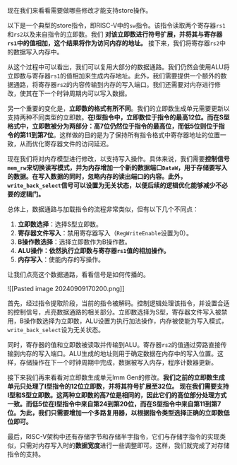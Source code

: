 

现在我们来看看需要做哪些修改才能支持store操作。

以下是一个典型的store指令，即RISC-V中的`sw`指令。该指令读取两个寄存器`rs1`和`rs2`以及来自指令的立即数。我们 **对该立即数进行符号扩展，并将其与寄存器`rs1`中的值相加，这个结果将作为访问内存的地址。** 接下来，我们将寄存器`rs2`中的数据写入内存中。

从这个过程中可以看出，我们可以复用大部分的数据通路。我们仍然会使用ALU将立即数与寄存器`rs1`的值相加来生成内存地址。此外，我们需要提供一个额外的数据通路，将寄存器`rs2`的内容传输到内存的写入端口。我们还需要对内存进行修改，使其在下一个时钟周期内可以写入数据。

另一个重要的变化是，**立即数的格式有所不同**。我们的立即数生成单元需要更新以支持两种不同类型的立即数。**在I型指令中，立即数位于指令的最高12位。而在S型格式中，立即数被分为两部分：高7位仍然位于指令的最高位，而低5位则位于指令的第11到第7位**。这样做的目的是为了保持所有指令格式中寄存器地址的位置一致，从而优化寄存器文件的访问延迟。

现在我们将对内存模型进行修改，以支持写入操作。具体来说，我们需要**控制信号`mem_rw`来切换读写模式，并为内存增加一个新的数据端口`DataW`，用于存储要写入的数据。在写入数据的同时，忽略内存的读出端口的内容。此外，`write_back_select`信号可以设置为无关状态，以便后续的逻辑优化能够减少不必要的逻辑门。**

总体上，数据通路与加载指令的流程非常类似，但有以下几个不同点：

1. **立即数选择**：选择S型立即数。
2. **寄存器文件写入**：禁用寄存器写入（`RegWriteEnable`设置为0）。
3. **B操作数选择**：选择立即数作为B操作数。
4. **ALU操作：依然执行立即数与寄存器`rs1`值的相加操作。**
5. **内存写入**：使能内存的写操作。

让我们点亮这个数据通路，看看信号是如何传播的。

![[Pasted image 20240909170200.png]]

首先，经过指令提取阶段，当前的指令被解码。控制逻辑处理该指令，并设置合适的控制信号，点亮数据通路的相关部分。立即数选择为S型，寄存器文件写入被禁用，B操作数选择为立即数，ALU设置为执行加法操作，内存被使能为写入模式，`write_back_select`设为无关状态。

同时，寄存器的值和立即数被读取并传输到ALU。寄存器`rs2`的值通过旁路直接传输到内存的写入端口。ALU生成的地址则用于确定数据在内存中的写入位置。这样，存储操作在下一个时钟周期中完成，数据被写入内存，程序计数器更新。

接下来我们再来看看对立即数生成单元Imm Gen的修改。**我们之前的立即数生成单元只处理了I型指令的12位立即数，并将其符号扩展至32位。** 
  **现在我们需要支持I型和S型立即数。这两种立即数的高7位是相同的，因此它们的高位部分处理方式一致。而低5位在I型指令中来自第24到第20位，而在S型指令中来自第11到第7位。为此，我们只需要增加一个多路复用器，以根据指令类型选择正确的立即数低位即可。** 

最后，RISC-V架构中还有存储字节和存储半字指令，它们与存储字指令的实现类似，只需对内存写入时的**数据宽度**进行一些调整即可。这样，我们就完成了对存储指令的支持。
